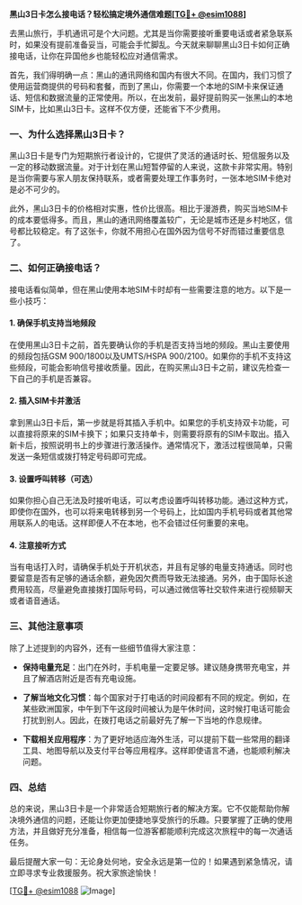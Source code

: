 **黑山3日卡怎么接电话？轻松搞定境外通信难题[[TG💪+ @esim1088](https://t.me/s/esim1088)]**

去黑山旅行，手机通讯可是个大问题。尤其是当你需要接听重要电话或者紧急联系时，如果没有提前准备妥当，可能会手忙脚乱。今天就来聊聊黑山3日卡如何正确接电话，让你在异国他乡也能轻松应对通信需求。

首先，我们得明确一点：黑山的通讯网络和国内有很大不同。在国内，我们习惯了使用运营商提供的号码和套餐，而到了黑山，你需要一个本地的SIM卡来保证通话、短信和数据流量的正常使用。所以，在出发前，最好提前购买一张黑山的本地SIM卡，比如黑山3日卡。这样不仅方便，还能省下不少费用。

### **一、为什么选择黑山3日卡？**

黑山3日卡是专门为短期旅行者设计的，它提供了灵活的通话时长、短信服务以及一定的移动数据流量。对于计划在黑山短暂停留的人来说，这款卡非常实用。特别是当你需要与家人朋友保持联系，或者需要处理工作事务时，一张本地SIM卡绝对是必不可少的。

此外，黑山3日卡的价格相对实惠，性价比很高。相比于漫游费，购买当地SIM卡的成本要低得多。而且，黑山的通讯网络覆盖较广，无论是城市还是乡村地区，信号都比较稳定。有了这张卡，你就不用担心在国外因为信号不好而错过重要信息了。

### **二、如何正确接电话？**

接电话看似简单，但在黑山使用本地SIM卡时却有一些需要注意的地方。以下是一些小技巧：

#### **1. 确保手机支持当地频段**

在使用黑山3日卡之前，首先要确认你的手机是否支持当地的频段。黑山主要使用的频段包括GSM 900/1800以及UMTS/HSPA 900/2100。如果你的手机不支持这些频段，可能会影响信号接收质量。因此，在购买黑山3日卡之前，建议先检查一下自己的手机是否兼容。

#### **2. 插入SIM卡并激活**

拿到黑山3日卡后，第一步就是将其插入手机中。如果您的手机支持双卡功能，可以直接将原来的SIM卡换下；如果只支持单卡，则需要将原有的SIM卡取出。插入新卡后，按照说明书上的步骤进行激活操作。通常情况下，激活过程很简单，只需发送一条短信或拨打特定号码即可完成。

#### **3. 设置呼叫转移（可选）**

如果你担心自己无法及时接听电话，可以考虑设置呼叫转移功能。通过这种方式，即使你在国外，也可以将来电转移到另一个号码上，比如国内手机号码或者其他常用联系人的电话。这样即便人不在本地，也不会错过任何重要的来电。

#### **4. 注意接听方式**

当有电话打入时，请确保手机处于开机状态，并且有足够的电量支持通话。同时也要留意是否有足够的通话余额，避免因欠费而导致无法接通。另外，由于国际长途费用较高，尽量避免直接拨打国际号码，可以通过微信等社交软件来进行视频聊天或者语音通话。

### **三、其他注意事项**

除了上述提到的内容外，还有一些细节值得大家注意：

- **保持电量充足**：出门在外时，手机电量一定要足够。建议随身携带充电宝，并且了解酒店附近是否有充电设施。
  
- **了解当地文化习惯**：每个国家对于打电话的时间段都有不同的规定。例如，在某些欧洲国家，中午到下午这段时间被认为是午休时间，这时候打电话可能会打扰到别人。因此，在拨打电话之前最好先了解一下当地的作息规律。

- **下载相关应用程序**：为了更好地适应海外生活，可以提前下载一些常用的翻译工具、地图导航以及支付平台等应用程序。这样即使语言不通，也能顺利解决问题。

### **四、总结**

总的来说，黑山3日卡是一个非常适合短期旅行者的解决方案。它不仅能帮助你解决境外通信的问题，还能让你更加便捷地享受旅行的乐趣。只要掌握了正确的使用方法，并且做好充分准备，相信每一位游客都能顺利完成这次旅程中的每一次通话任务。

最后提醒大家一句：无论身处何地，安全永远是第一位的！如果遇到紧急情况，请立即寻求专业救援服务。祝大家旅途愉快！

[[TG💪+ @esim1088](https://t.me/s/esim1088) ![Image](https://i.postimg.cc/4NQfJmqS/Snipaste-2025-05-13-00-14-12.png)]